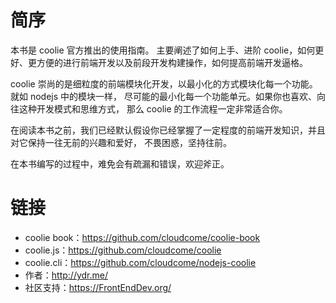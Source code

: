 # 简序
本书是 coolie 官方推出的使用指南。
主要阐述了如何上手、进阶 coolie，如何更好、更方便的进行前端开发以及前段开发构建操作，如何提高前端开发逼格。

coolie 崇尚的是细粒度的前端模块化开发，以最小化的方式模块化每一个功能。就如 nodejs 中的模块一样，
尽可能的最小化每一个功能单元。如果你也喜欢、向往这种开发模式和思维方式，
那么 coolie 的工作流程一定非常适合你。

在阅读本书之前，我们已经默认假设你已经掌握了一定程度的前端开发知识，并且对它保持一往无前的兴趣和爱好，
不畏困惑，坚持往前。

在本书编写的过程中，难免会有疏漏和错误，欢迎斧正。


# 链接
- coolie book：<https://github.com/cloudcome/coolie-book>
- coolie.js：<https://github.com/cloudcome/coolie>
- coolie.cli：<https://github.com/cloudcome/nodejs-coolie>
- 作者：<http://ydr.me/>
- 社区支持：<https://FrontEndDev.org/>
